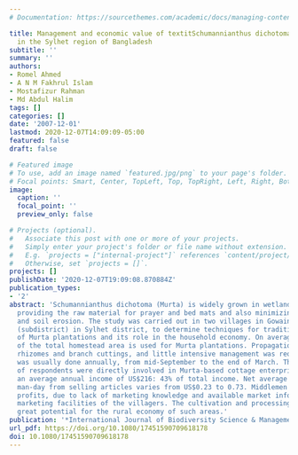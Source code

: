 ```yaml
---
# Documentation: https://sourcethemes.com/academic/docs/managing-content/

title: Management and economic value of textitSchumannianthus dichotoma in rural homesteads
  in the Sylhet region of Bangladesh
subtitle: ''
summary: ''
authors:
- Romel Ahmed
- A N M Fakhrul Islam
- Mostafizur Rahman
- Md Abdul Halim
tags: []
categories: []
date: '2007-12-01'
lastmod: 2020-12-07T14:09:09-05:00
featured: false
draft: false

# Featured image
# To use, add an image named `featured.jpg/png` to your page's folder.
# Focal points: Smart, Center, TopLeft, Top, TopRight, Left, Right, BottomLeft, Bottom, BottomRight.
image:
  caption: ''
  focal_point: ''
  preview_only: false

# Projects (optional).
#   Associate this post with one or more of your projects.
#   Simply enter your project's folder or file name without extension.
#   E.g. `projects = ["internal-project"]` references `content/project/deep-learning/index.md`.
#   Otherwise, set `projects = []`.
projects: []
publishDate: '2020-12-07T19:09:08.870884Z'
publication_types:
- '2'
abstract: 'Schumannianthus dichotoma (Murta) is widely grown in wetland areas of Bangladesh,
  providing the raw material for prayer and bed mats and also minimizing flood risk
  and soil erosion. The study was carried out in two villages in Gowainghat Thana
  (subdistrict) in Sylhet district, to determine techniques for traditional management
  of Murta plantations and its role in the household economy. On average, about 13%
  of the total homestead area is used for Murta plantations. Propagation was from
  rhizomes and branch cuttings, and little intensive management was required. Harvesting
  was usually done annually, from mid-September to the end of March. Three-quarters
  of respondents were directly involved in Murta-based cottage enterprises, providing
  an average annual income of US$216: 43% of total income. Net average profit per
  man-day from selling articles varies from US$0.23 to 0.73. Middlemen make significant
  profits, due to lack of marketing knowledge and available market information and
  marketing facilities of the villagers. The cultivation and processing of Murta has
  great potential for the rural economy of such areas.'
publication: '*International Journal of Biodiversity Science & Management*'
url_pdf: https://doi.org/10.1080/17451590709618178
doi: 10.1080/17451590709618178
---
```

